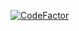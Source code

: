[![CodeFactor](https://www.codefactor.io/repository/github/aitianshi/gl51/badge/master)](https://www.codefactor.io/repository/github/aitianshi/gl51/overview/master)
